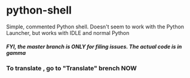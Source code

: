 # python-shell
Simple, commented Python shell. Doesn't seem to work with the Python Launcher, but works with IDLE and normal Python


##### FYI, the master branch is ONLY for filing issues. The actual code is in gamma


### To translate , go to "Translate" brench NOW
